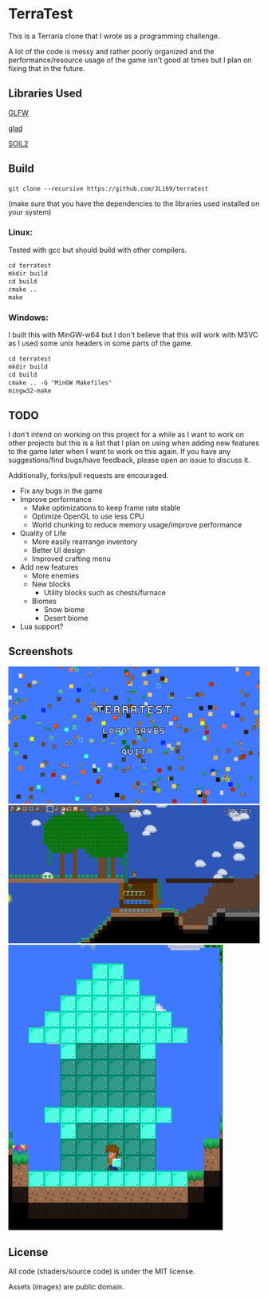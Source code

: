 # TerraTest

This is a Terraria clone that I wrote as a programming challenge.

A lot of the code is messy and rather poorly organized and the 
performance/resource usage of the game isn't good at times but
I plan on fixing that in the future.

## Libraries Used
[GLFW](https://github.com/glfw/glfw)

[glad](https://github.com/Dav1dde/glad)

[SOIL2](https://github.com/SpartanJ/SOIL2)

## Build
`
git clone --recursive https://github.com/JLi69/terratest
`

(make sure that you have the dependencies to the libraries used
installed on your system)

### Linux:

Tested with gcc but should build with other compilers.

```
cd terratest
mkdir build
cd build
cmake ..
make
```

### Windows:
I built this with MinGW-w64 but I don't believe that this
will work with MSVC as I used some unix headers in some
parts of the game.

```
cd terratest
mkdir build
cd build
cmake .. -G "MinGW Makefiles"
mingw32-make
```

## TODO
I don't intend on working on this project for a while as I want to
work on other projects but this is a list that I plan on using when
adding new features to the game later when I want to work on this
again. If you have any suggestions/find bugs/have feedback, please
open an issue to discuss it.

Additionally, forks/pull requests are encouraged.

 - Fix any bugs in the game
 - Improve performance
	- Make optimizations to keep frame rate stable
	- Optimize OpenGL to use less CPU
	- World chunking to reduce memory usage/improve performance
 - Quality of Life
	- More easily rearrange inventory
	- Better UI design
	- Improved crafting menu
 - Add new features
	- More enemies
	- New blocks
		- Utility blocks such as chests/furnace
	- Biomes
		- Snow biome
		- Desert biome
 - Lua support?

## Screenshots
![screenshot1](screenshots/terratest_title.png)
![screenshot2](screenshots/terratest-base.png)
![screenshot3](screenshots/diamond_block_house.png)

## License
All code (shaders/source code) is under the MIT license.

Assets (images) are public domain.
